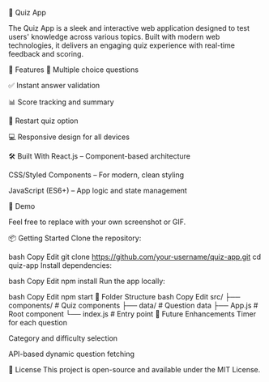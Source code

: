 🧠 Quiz App

The Quiz App is a sleek and interactive web application designed to test users' knowledge across various topics. Built with modern web technologies, it delivers an engaging quiz experience with real-time feedback and scoring.

🚀 Features
📝 Multiple choice questions

✅ Instant answer validation

📊 Score tracking and summary

🔄 Restart quiz option

💻 Responsive design for all devices

🛠️ Built With
React.js – Component-based architecture

CSS/Styled Components – For modern, clean styling

JavaScript (ES6+) – App logic and state management

📸 Demo

Feel free to replace with your own screenshot or GIF.

📦 Getting Started
Clone the repository:

bash
Copy
Edit
git clone https://github.com/your-username/quiz-app.git
cd quiz-app
Install dependencies:

bash
Copy
Edit
npm install
Run the app locally:

bash
Copy
Edit
npm start
🧩 Folder Structure
bash
Copy
Edit
src/
├── components/     # Quiz components
├── data/           # Question data
├── App.js          # Root component
└── index.js        # Entry point
🧪 Future Enhancements
Timer for each question

Category and difficulty selection

API-based dynamic question fetching

📄 License
This project is open-source and available under the MIT License.
